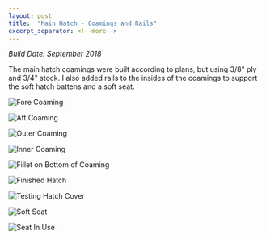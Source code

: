 ```yaml
---
layout: post
title:  "Main Hatch - Coamings and Rails"
excerpt_separator: <!--more-->
---
```


*Build Date: September 2018*

The main hatch coamings were built according to plans, but using 3/8" ply and 3/4" stock. I also added rails to the insides of the coamings to support the soft hatch battens and a soft seat.

<!--more-->

![Fore Coaming](/assets/images/main-coaming-1.jpg)

![Aft Coaming](/assets/images/main-coaming-2.jpg)

![Outer Coaming](/assets/images/main-coaming-3.jpg)

![Inner Coaming](/assets/images/main-coaming-4.jpg)

![Fillet on Bottom of Coaming](/assets/images/main-coaming-5.jpg)

![Finished Hatch](/assets/images/main-hatch.jpg)

![Testing Hatch Cover](/assets/images/main-soft.jpg)

![Soft Seat](/assets/images/main-seat-1.jpg)

![Seat In Use](/assets/images/main-seat-2.jpg)
